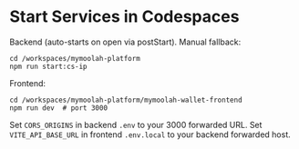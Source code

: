 # Start Services in Codespaces

Backend (auto-starts on open via postStart). Manual fallback:
```
cd /workspaces/mymoolah-platform
npm run start:cs-ip
```

Frontend:
```
cd /workspaces/mymoolah-platform/mymoolah-wallet-frontend
npm run dev  # port 3000
```

Set `CORS_ORIGINS` in backend `.env` to your 3000 forwarded URL.
Set `VITE_API_BASE_URL` in frontend `.env.local` to your backend forwarded host.
